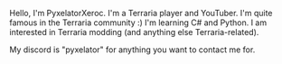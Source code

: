 Hello, I'm PyxelatorXeroc.
I'm a Terraria player and YouTuber. I'm quite famous in the Terraria community :)
I'm learning C# and Python.
I am interested in Terraria modding (and anything else Terraria-related).

My discord is "pyxelator" for anything you want to contact me for.
